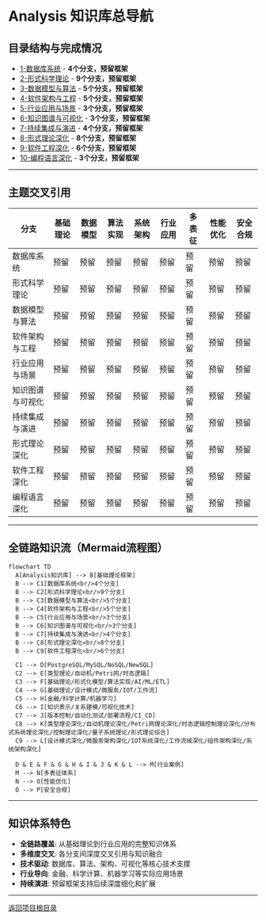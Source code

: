 # Analysis 知识库总导航

## 目录结构与完成情况

- [1-数据库系统](1-数据库系统/README.md) - **4个分支，预留框架**
- [2-形式科学理论](2-形式科学理论/README.md) - **9个分支，预留框架**
- [3-数据模型与算法](3-数据模型与算法/README.md) - **5个分支，预留框架**
- [4-软件架构与工程](4-软件架构与工程/README.md) - **5个分支，预留框架**
- [5-行业应用与场景](5-行业应用与场景/README.md) - **3个分支，预留框架**
- [6-知识图谱与可视化](6-知识图谱与可视化/README.md) - **3个分支，预留框架**
- [7-持续集成与演进](7-持续集成与演进/README.md) - **4个分支，预留框架**
- [8-形式理论深化](8-形式理论深化/README.md) - **8个分支，预留框架**
- [9-软件工程深化](9-软件工程深化/README.md) - **6个分支，预留框架**
- [10-编程语言深化](10-编程语言深化/README.md) - **3个分支，预留框架**

---

## 主题交叉引用

| 分支      | 基础理论 | 数据模型 | 算法实现 | 系统架构 | 行业应用 | 多表征 | 性能优化 | 安全合规 |
|-----------|----------|----------|----------|----------|----------|--------|----------|----------|
| 数据库系统| 预留     | 预留     | 预留     | 预留     | 预留     | 预留   | 预留     | 预留     |
| 形式科学理论| 预留   | 预留     | 预留     | 预留     | 预留     | 预留   | 预留     | 预留     |
| 数据模型与算法| 预留 | 预留     | 预留     | 预留     | 预留     | 预留   | 预留     | 预留     |
| 软件架构与工程| 预留 | 预留     | 预留     | 预留     | 预留     | 预留   | 预留     | 预留     |
| 行业应用与场景| 预留 | 预留     | 预留     | 预留     | 预留     | 预留   | 预留     | 预留     |
| 知识图谱与可视化| 预留 | 预留     | 预留     | 预留     | 预留     | 预留   | 预留     | 预留     |
| 持续集成与演进| 预留 | 预留     | 预留     | 预留     | 预留     | 预留   | 预留     | 预留     |
| 形式理论深化| 预留 | 预留     | 预留     | 预留     | 预留     | 预留   | 预留     | 预留     |
| 软件工程深化| 预留 | 预留     | 预留     | 预留     | 预留     | 预留   | 预留     | 预留     |
| 编程语言深化| 预留 | 预留     | 预留     | 预留     | 预留     | 预留   | 预留     | 预留     |

---

## 全链路知识流（Mermaid流程图）

```mermaid
flowchart TD
  A[Analysis知识库] --> B[基础理论框架]
  B --> C1[数据库系统<br/>4个分支]
  B --> C2[形式科学理论<br/>9个分支]
  B --> C3[数据模型与算法<br/>5个分支]
  B --> C4[软件架构与工程<br/>5个分支]
  B --> C5[行业应用与场景<br/>3个分支]
  B --> C6[知识图谱与可视化<br/>3个分支]
  B --> C7[持续集成与演进<br/>4个分支]
  B --> C8[形式理论深化<br/>8个分支]
  B --> C9[软件工程深化<br/>6个分支]
  
  C1 --> D[PostgreSQL/MySQL/NoSQL/NewSQL]
  C2 --> E[类型理论/自动机/Petri网/时态逻辑]
  C3 --> F[基础理论/形式化模型/算法实现/AI/ML/ETL]
  C4 --> G[基础理论/设计模式/微服务/IOT/工作流]
  C5 --> H[金融/科学计算/机器学习]
  C6 --> I[知识表示/关系建模/可视化技术]
  C7 --> J[版本控制/自动化测试/部署流程/CI_CD]
  C8 --> K[类型理论深化/自动机理论深化/Petri网理论深化/时态逻辑控制理论深化/分布式系统理论深化/控制理论深化/量子系统理论/形式理论综合]
  C9 --> L[设计模式深化/微服务架构深化/IOT系统深化/工作流域深化/组件架构深化/系统架构深化]
  
  D & E & F & G & H & I & J & K & L --> M[行业案例]
  M --> N[多表征体系]
  N --> O[性能优化]
  O --> P[安全合规]
```

---

## 知识体系特色

- **全链路覆盖**: 从基础理论到行业应用的完整知识体系
- **多维度交叉**: 各分支间深度交叉引用与知识融合
- **技术驱动**: 数据库、算法、架构、可视化等核心技术支撑
- **行业导向**: 金融、科学计算、机器学习等实际应用场景
- **持续演进**: 预留框架支持后续深度细化和扩展

---

[返回项目根目录](../../README.md)
